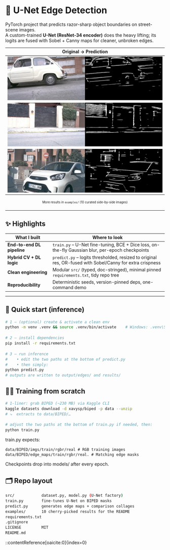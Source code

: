 # 🚗 U-Net Edge Detection

PyTorch project that predicts razor-sharp object boundaries on street-scene images.  
A custom-trained **U-Net (ResNet-34 encoder)** does the heavy lifting; its logits are fused with Sobel + Canny maps for cleaner, unbroken edges.

<div align="center">

| Original → Prediction |
|-----------------------|
| ![](examples/example_1.png) |
| ![](examples/example_2.png) |
| ![](examples/example_3.png) |

<sub><sup>More results in <code>examples/</code> (10 curated side-by-side images)</sup></sub>

</div>

---

## ✨ Highlights

| What I built | Where to look |
|--------------|--------------|
| **End-to-end DL pipeline** | `train.py` – U-Net fine-tuning, BCE + Dice loss, on-the-fly Gaussian blur, per-epoch checkpoints |
| **Hybrid CV + DL logic** | `predict.py` – logits thresholded, resized to original res, OR-fused with Sobel/Canny for extra crispness |
| **Clean engineering** | Modular `src/` (typed, doc-stringed), minimal pinned `requirements.txt`, tidy repo tree |
| **Reproducibility** | Deterministic seeds, version-pinned deps, one-command demo |

---

## 🚀 Quick start (inference)

```bash
# 1 – (optional) create & activate a clean env
python -m venv .venv && source .venv/bin/activate    # Windows: .venv\Scripts\activate

# 2 – install dependencies
pip install -r requirements.txt

# 3 – run inference
#    • edit the two paths at the bottom of predict.py
#    • then simply:
python predict.py
# outputs are written to output/edges/ and results/
```
## 🏋️‍♂️ Training from scratch
```bash
# 1-liner: grab BIPED (~230 MB) via Kaggle CLI
kaggle datasets download -d xavysp/biped -p data --unzip
# ⤷  extracts to data/BIPED/…

# adjust the two paths at the bottom of train.py if needed, then:
python train.py
```
train.py expects: 
``` 
data/BIPED/imgs/train/rgbr/real # RGB training images
data/BIPED/edge_maps/train/rgbr/real. # Matching edge masks
```

Checkpoints drop into models/ after every epoch.

## 🗂 Repo layout 

```bash
src/            dataset.py, model.py (U-Net factory)
train.py        fine-tunes U-Net on BIPED masks
predict.py      generates edge maps + comparison collages
examples/       10 cherry-picked results for the README
requirements.txt
.gitignore
LICENSE         MIT
README.md
```
::contentReference[oaicite:0]{index=0}

